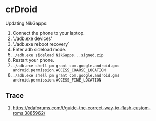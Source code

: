 # crDroid

Updating NikGapps:

1. Connect the phone to your laptop.
2. './adb.exe devices'
3. './adb.exe reboot recovery`
4. Enter adb sideload mode.
5. `./adb.exe sideload NikGapps...signed.zip`
6. Restart your phone.
7. `./adb.exe shell pm grant com.google.android.gms android.permission.ACCESS_COARSE_LOCATION`
8. `./adb.exe shell pm grant com.google.android.gms android.permission.ACCESS_FINE_LOCATION`

## Trace

1. https://xdaforums.com/t/guide-the-correct-way-to-flash-custom-roms.3885962/

